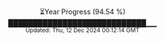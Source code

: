 <p align="center">
⏳Year Progress (94.54 %)<br>
████████████████████████████▁▁ <br>
<sub>Updated: Thu, 12 Dec 2024 00:12:14 GMT</sub>
</p>

